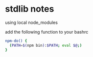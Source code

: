 # stdlib notes

using local node_modules

add the following function to your bashrc

```bash
npm-do() {
  (PATH=$(npm bin):$PATH; eval $@;)
}
```
